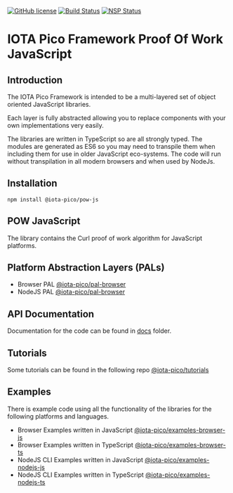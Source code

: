 [![GitHub license](https://img.shields.io/badge/license-MIT-blue.svg)](https://raw.githubusercontent.com/iotaeco/iota-pico-pow-js/master/LICENSE) [![Build Status](https://travis-ci.org/iotaeco/iota-pico-pow-js.svg?branch=master)](https://travis-ci.org/iotaeco/iota-pico-pow-js) [![NSP Status](https://nodesecurity.io/orgs/iotaeco/projects/20384d7e-9f31-47c3-a799-6cc0258443d1/badge)](https://nodesecurity.io/orgs/iotaeco/projects/20384d7e-9f31-47c3-a799-6cc0258443d1)

# IOTA Pico Framework Proof Of Work JavaScript

## Introduction

The IOTA Pico Framework is intended to be a multi-layered set of object oriented JavaScript libraries.

Each layer is fully abstracted allowing you to replace components with your own implementations very easily.

The libraries are written in TypeScript so are all strongly typed. The modules are generated as ES6 so you may need to transpile them when including them for use in older JavaScript eco-systems. The code will run without transpilation in all modern browsers and when used by NodeJs.

## Installation

```shell
npm install @iota-pico/pow-js
```

## POW JavaScript

The library contains the Curl proof of work algorithm for JavaScript platforms.

## Platform Abstraction Layers (PALs)

* Browser PAL [@iota-pico/pal-browser](https://github.com/iotaeco/iota-pico-pal-browser)
* NodeJS PAL [@iota-pico/pal-browser](https://github.com/iotaeco/iota-pico-pal-nodejs)

## API Documentation

Documentation for the code can be found in [docs](./docs/README.md) folder.

## Tutorials

Some tutorials can be found in the following repo [@iota-pico/tutorials](https://github.com/iotaeco/tutorials)

## Examples

There is example code using all the functionality of the libraries for the following platforms and languages.

* Browser Examples written in JavaScript [@iota-pico/examples-browser-js](https://github.com/iotaeco/iota-pico-examples-browser-js)
* Browser Examples written in TypeScript [@iota-pico/examples-browser-ts](https://github.com/iotaeco/iota-pico-examples-browser-ts)
* NodeJS CLI Examples written in JavaScript [@iota-pico/examples-nodejs-js](https://github.com/iotaeco/iota-pico-examples-nodejs-js)
* NodeJS CLI Examples written in TypeScript [@iota-pico/examples-nodejs-ts](https://github.com/iotaeco/iota-pico-examples-nodejs-ts)
